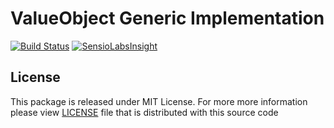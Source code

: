 ValueObject Generic Implementation
==================================

[![Build Status](https://travis-ci.org/miguelsimoes/value-object.svg?branch=master)](https://travis-ci.org/miguelsimoes/value-object)
[![SensioLabsInsight](https://insight.sensiolabs.com/projects/55201c16-a3fa-4c68-9a68-a12b1226832a/mini.png)](https://insight.sensiolabs.com/projects/55201c16-a3fa-4c68-9a68-a12b1226832a)

License
-------
This package is released under MIT License. For more more information please view [LICENSE](/LICENSE) file that is distributed with this source code
